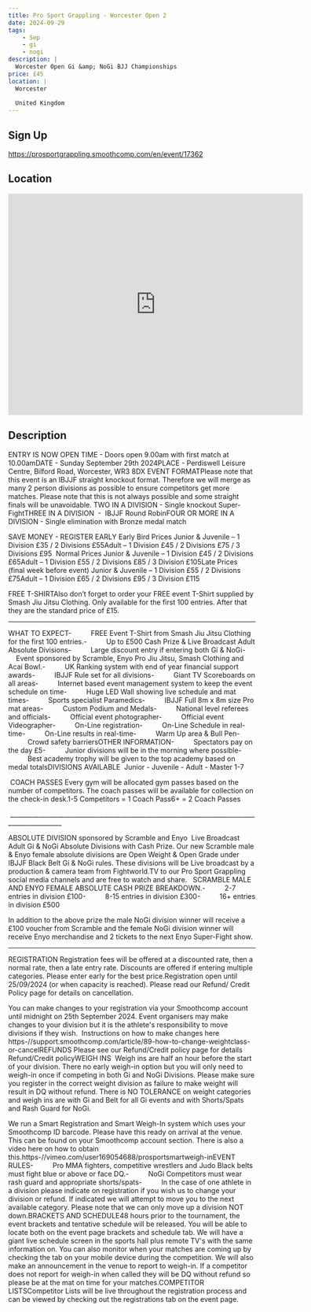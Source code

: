 ```yaml
---
title: Pro Sport Grappling - Worcester Open 2
date: 2024-09-29
tags:
    - Sep
    - gi 
    - nogi 
description: |
  Worcester Open Gi &amp; NoGi BJJ Championships
price: £45
location: |
  Worcester
  
  United Kingdom
---
```

## Sign Up
https://prosportgrappling.smoothcomp.com/en/event/17362

## Location
<iframe src="https://www.google.com/maps/embed?pb=!1m18!1m12!1m3!1d12345.6789!2d-2.2118220!3d52.2130250!2m3!1f0!2f0!3f0!3m2!1i1024!2i768!4f13.1!3m3!1m2!1s0x0%3A0x0!2z52.2130250!5e0!3m2!1sen!2sus!4v1234567890" width="600" height="450" style="border:0;" allowfullscreen="" loading="lazy"></iframe>

## Description
ENTRY IS NOW OPEN TIME - Doors open 9.00am with first match at 10.00amDATE - Sunday September 29th 2024PLACE - Perdiswell Leisure Centre, Bilford Road, Worcester, WR3 8DX EVENT FORMATPlease note that this event is an IBJJF straight knockout format. Therefore we will merge as many 2 person divisions as possible to ensure competitors get more matches. Please note that this is not always possible and some straight finals will be unavoidable. TWO IN A DIVISION - Single knockout Super-FightTHREE IN A DIVISION  -  IBJJF Round RobinFOUR OR MORE IN A DIVISION - Single elimination with Bronze medal match



SAVE
MONEY - REGISTER EARLY
Early Bird Prices
Junior & Juvenile – 1 Division £35 / 2 Divisions £55Adult – 1 Division £45 / 2 Divisions £75 / 3 Divisions £95  Normal Prices
Junior & Juvenile – 1 Division £45 / 2 Divisions £65Adult – 1 Division £55 / 2 Divisions £85 / 3 Division £105Late Prices (final week before event)
Junior & Juvenile – 1 Division £55 / 2 Divisions £75Adult – 1 Division £65 / 2 Divisions £95 / 3 Division £115  


FREE T-SHIRTAlso don’t forget to order your FREE event T-Shirt supplied by Smash Jiu
Jitsu Clothing. Only available for the first 100 entries. After that they are the standard price of £15.


_______________________________________________________________________________________________


WHAT TO EXPECT-          FREE Event T-Shirt
from Smash Jiu Jitsu Clothing for the first 100 entries.-          Up to £500 Cash
Prize & Live Broadcast Adult Absolute Divisions-          Large discount entry if
entering both Gi & NoGi-          Event sponsored by Scramble, Enyo Pro Jiu Jitsu, Smash Clothing and Acai Bowl.-          UK Ranking system with end of year financial support awards-          IBJJF Rule set for all
divisions-          Giant TV Scoreboards
on all areas-          Internet based event
management system to keep the event schedule on time-          Huge LED Wall
showing live schedule and mat times-          Sports specialist
Paramedics-          IBJJF Full 8m x 8m size
Pro mat areas-          Custom Podium and
Medals-          National level
referees and officials-          Official event photographer-          Official event
Videographer-          On-Line registration-          On-Line Schedule in
real-time-          On-Line results in
real-time-          Warm Up area &
Bull Pen-          Crowd safety
barriersOTHER INFORMATION-          Spectators pay on
the day £5-          Junior divisions
will be in the morning where possible-         
Best academy trophy will be given to the top academy based on medal totalsDIVISIONS AVAILABLE  Junior - Juvenile - Adult - Master 1-7


 COACH
PASSES Every gym will be allocated gym passes based on the number
of competitors. The coach passes will be available for
collection on the check-in desk.1-5 Competitors =
1 Coach Pass6+ = 2 Coach Passes


 _______________________________________________________________________________________________


ABSOLUTE DIVISION sponsored by Scramble and Enyo  Live Broadcast Adult Gi & NoGi Absolute Divisions with Cash Prize. Our new
Scramble male & Enyo female absolute divisions are Open Weight & Open
Grade under IBJJF Black Belt Gi & NoGi rules. These divisions will be Live
broadcast by a production & camera team from Fightworld.TV to our Pro
Sport Grappling social media channels and are free to watch and share.   SCRAMBLE MALE AND ENYO FEMALE ABSOLUTE CASH PRIZE BREAKDOWN.-          2-7 entries in
division £100-          8-15 entries in
division £300-          16+ entries in
division £500


In addition to the above prize the male NoGi division winner will receive a £100 voucher from Scramble and the female NoGi division winner will receive Enyo merchandise and 2 tickets to the next Enyo Super-Fight show.


_______________________________________________________________________________________________


REGISTRATION Registration fees will be offered at a discounted rate, then a normal rate,
then a late entry rate. Discounts are offered if entering multiple categories.
Please enter early for the best price.Registration open until 25/09/2024 (or when capacity is reached). Please
read our Refund/ Credit Policy page for details on cancellation.


You can make changes to your registration via your Smoothcomp account until
midnight on 25th September 2024. Event organisers may make changes to your
division but it is the athlete's responsibility to move divisions if they
wish.  Instructions on how to make changes here
https-//support.smoothcomp.com/article/89-how-to-change-weightclass-or-cancelREFUNDS Please see our Refund/Credit policy page for
details Refund/Credit policyWEIGH INS  Weigh ins are half an hour before the start of your division. There no early weigh-in option but you will only need to weigh-in once if competing in both Gi and NoGi Divisions. Please make sure you register in the correct weight division as failure to make weight will result in DQ without refund. There is NO TOLERANCE on weight categories and weigh ins are with Gi and Belt for all Gi events and with Shorts/Spats and Rash Guard for NoGi. 


We run
a Smart Registration and Smart Weigh-In system which uses your Smoothcomp ID
barcode. Please have this ready on arrival at the venue. This can be found on
your Smoothcomp account section. There is also a video here on how to obtain this.https-//vimeo.com/user169054688/prosportsmartweigh-inEVENT RULES-          Pro MMA fighters,
competitive wrestlers and Judo Black belts must fight blue or above or face DQ.-          NoGi Competitors
must wear rash guard and appropriate shorts/spats-          In the case of one
athlete in a division please indicate on registration if you wish us to change
your division or refund. If indicated we will attempt to move you to the next
available category. Please note that we can only move up a division NOT down.BRACKETS AND SCHEDULE48 hours prior to the tournament, the event brackets and tentative schedule
will be released. You will be able to locate both on the event page brackets
and schedule tab. We will have a giant live schedule screen in the sports hall
plus remote TV's with the same information on. You can also monitor when your
matches are coming up by checking the tab on your mobile device during the
competition. We will also make an announcement in the venue to report to
weigh-in. If a competitor does not report for weigh-in when called they will be
DQ without refund so please be at the mat on time for your matches.COMPETITOR LISTSCompetitor Lists will be live throughout the
registration process and can be viewed by checking out the registrations tab on
the event page.